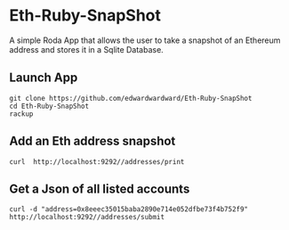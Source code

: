# Eth-Ruby-SnapShot

A simple Roda App that allows the user to take a snapshot of an Ethereum address and stores it in a Sqlite Database. 

## Launch App

```
git clone https://github.com/edwardwardward/Eth-Ruby-SnapShot
cd Eth-Ruby-SnapShot
rackup
```

## Add an Eth address snapshot

```
curl  http://localhost:9292//addresses/print
```


## Get a Json of all listed accounts

```
curl -d "address=0x8eeec35015baba2890e714e052dfbe73f4b752f9" http://localhost:9292//addresses/submit
```
